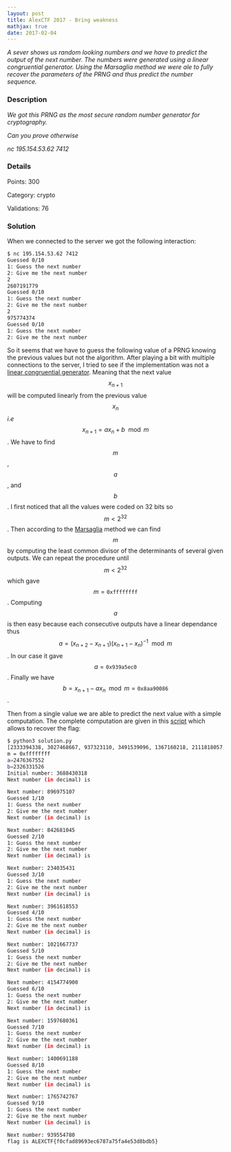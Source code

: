 ```yaml
---
layout: post
title: AlexCTF 2017 - Bring weakness
mathjax: true
date: 2017-02-04
---
```


*A sever shows us random looking numbers and we have to predict the output of the next number. The numbers were generated using a linear congruential generator. Using the Marsaglia method we were ale to fully recover the parameters of the PRNG and thus predict the number sequence.*

<!--more-->

### Description

*We got this PRNG as the most secure random number generator for cryptography.*

*Can you prove otherwise*

*nc 195.154.53.62 7412*


### Details

Points:      300 

Category:    crypto

Validations: 76

### Solution

When we connected to the server we got the following interaction:

```bash
$ nc 195.154.53.62 7412
Guessed 0/10
1: Guess the next number
2: Give me the next number
2
2607191779
Guessed 0/10
1: Guess the next number
2: Give me the next number
2
975774374
Guessed 0/10
1: Guess the next number
2: Give me the next number
```

So it seems that we have to guess the following value of a PRNG knowing the previous values but not the algorithm. After playing a bit with multiple connections to the server, I tried to see if the implementation was not a [linear congruential generator](https://en.wikipedia.org/wiki/Linear_congruential_generator). Meaning that the next value $$x_{n+1}$$ will be computed linearly from the previous value $$x_n$$ *i.e* $$x_{n+1} = ax_n +b \mod m$$. We have to find $$m$$, $$a$$, and $$b$$. I first noticed that all the values were coded on 32 bits so $$m < 2^{32}$$. Then according to the [Marsaglia](http://www.reteam.org/papers/e59.pdf) method we can find $$m$$ by computing the least common divisor of the determinants of several given outputs. We can repeat the procedure until $$m<2^{32}$$ which gave $$m = \mathtt{0xffffffff}$$. Computing $$a$$ is then easy because each consecutive outputs have a linear dependance thus $$a = (x_{n+2}-x_{n+1})(x_{n+1}-x_n)^{-1} \mod m$$. In our case it gave $$a = \mathtt{0x939a5ec0}$$. Finally we have $$b = x_{n+1} - ax_n \mod m = \mathtt{0x8aa90086}$$.

Then from a single value we are able to predict the next value with a simple computation. The complete computation are given in this [script](/resources/2017/alexctf/bringweakness/solution.py) which allows to recover the flag:

```bash
$ python3 solution.py 
[2333394338, 3027468667, 937323110, 3491539096, 1367160218, 2111818057, 1743138065, 385408531, 3028765313, 3928804162, 1369218140, 1408119226]
m = 0xffffffff
a=2476367552
b=2326331526
Initial number: 3688430318
Next number (in decimal) is

Next number: 896975107
Guessed 1/10
1: Guess the next number
2: Give me the next number
Next number (in decimal) is

Next number: 842681045
Guessed 2/10
1: Guess the next number
2: Give me the next number
Next number (in decimal) is

Next number: 234035431
Guessed 3/10
1: Guess the next number
2: Give me the next number
Next number (in decimal) is

Next number: 3961618553
Guessed 4/10
1: Guess the next number
2: Give me the next number
Next number (in decimal) is

Next number: 1021667737
Guessed 5/10
1: Guess the next number
2: Give me the next number
Next number (in decimal) is

Next number: 4154774900
Guessed 6/10
1: Guess the next number
2: Give me the next number
Next number (in decimal) is

Next number: 1597680361
Guessed 7/10
1: Guess the next number
2: Give me the next number
Next number (in decimal) is

Next number: 1400691188
Guessed 8/10
1: Guess the next number
2: Give me the next number
Next number (in decimal) is

Next number: 1765742767
Guessed 9/10
1: Guess the next number
2: Give me the next number
Next number (in decimal) is

Next number: 939554780
flag is ALEXCTF{f0cfad89693ec6787a75fa4e53d8bdb5}

```
